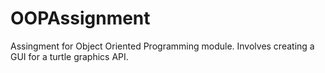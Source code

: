 # OOPAssignment
Assingment for Object Oriented Programming module. Involves creating a GUI for a turtle graphics API.
